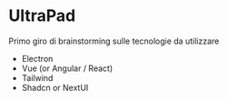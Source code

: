 # UltraPad

Primo giro di brainstorming sulle tecnologie da utilizzare
- Electron
- Vue (or Angular / React)
- Tailwind
- Shadcn or NextUI
